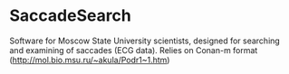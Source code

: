 SaccadeSearch
=============

Software for Moscow State University scientists, designed for searching and examining of saccades (ECG data). Relies on Conan-m format (http://mol.bio.msu.ru/~akula/Podr1~1.htm)